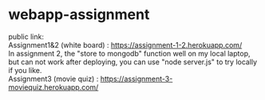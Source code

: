# webapp-assignment
public link:<br/>
Assignment1&2 (white board) : https://assignment-1-2.herokuapp.com/
<br/>
In assignment 2, the "store to mongodb" function well on my local laptop, but can not work after deploying, you can use "node server.js" to try locally if you like.
<br/>
Assignment3 (movie quiz) : https://assignment-3-moviequiz.herokuapp.com/
